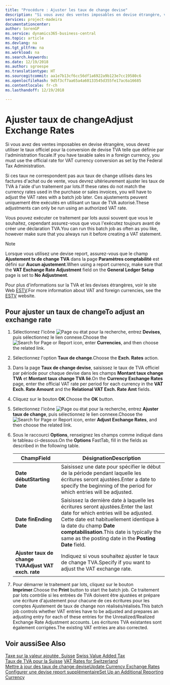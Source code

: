 ```yaml
---
title: "Procédure : Ajuster les taux de change devise"
description: "Si vous avez des ventes imposables en devise étrangère, vous devez utiliser le taux officiel pour la conversion de devise TVA telle que définie par l'administration fiscale."
services: project-madeira
documentationcenter: 
author: SorenGP
ms.service: dynamics365-business-central
ms.topic: article
ms.devlang: na
ms.tgt_pltfrm: na
ms.workload: na
ms.search.keywords: 
ms.date: 12/19/2018
ms.author: sgroespe
ms.translationtype: HT
ms.sourcegitcommit: aa1e7b13cf6cc56df1a6922a9b123e7cc19580c6
ms.openlocfilehash: 9d5f3cf7aa65a4a60133545d355fe17ac6a16685
ms.contentlocale: fr-ch
ms.lasthandoff: 12/19/2018

---
```

# <a name="adjust-exchange-rates"></a><span data-ttu-id="8c705-103">Ajuster taux de change</span><span class="sxs-lookup"><span data-stu-id="8c705-103">Adjust Exchange Rates</span></span>
<span data-ttu-id="8c705-104">Si vous avez des ventes imposables en devise étrangère, vous devez utiliser le taux officiel pour la conversion de devise TVA telle que définie par l'administration fiscale.</span><span class="sxs-lookup"><span data-stu-id="8c705-104">If you have taxable sales in a foreign currency, you must use the official rate for VAT currency conversion as set by the Federal Tax Administration.</span></span>  

<span data-ttu-id="8c705-105">Si ces taux ne correspondent pas aux taux de change utilisés dans les factures d'achat ou de vente, vous devrez ultérieurement ajuster les taux de TVA à l'aide d'un traitement par lots.</span><span class="sxs-lookup"><span data-stu-id="8c705-105">If these rates do not match the currency rates used in the purchase or sales invoices, you will have to adjust the VAT rates with a batch job later.</span></span> <span data-ttu-id="8c705-106">Ces ajustements peuvent uniquement être exécutés en utilisant un taux de TVA autorisé.</span><span class="sxs-lookup"><span data-stu-id="8c705-106">These adjustments can only be run using an authorized VAT rate.</span></span>  

<span data-ttu-id="8c705-107">Vous pouvez exécuter ce traitement par lots aussi souvent que vous le souhaitez, cependant assurez-vous que vous l'exécutez toujours avant de créer une déclaration TVA.</span><span class="sxs-lookup"><span data-stu-id="8c705-107">You can run this batch job as often as you like, however make sure that you always run it before creating a VAT statement.</span></span>  

> [!NOTE]  
>  <span data-ttu-id="8c705-108">Lorsque vous utilisez une devise report, assurez-vous que le champ **Ajustement tx de change TVA** dans la page **Paramètres comptabilité** est défini sur **Aucun ajustement**.</span><span class="sxs-lookup"><span data-stu-id="8c705-108">When using a report currency, make sure that the **VAT Exchange Rate Adjustment** field on the **General Ledger Setup** page is set to **No Adjustment**.</span></span>  

<span data-ttu-id="8c705-109">Pour plus d'informations sur la TVA et les devises étrangères, voir le site Web [ESTV](https://go.microsoft.com/fwlink/?LinkId=285999).</span><span class="sxs-lookup"><span data-stu-id="8c705-109">For more information about VAT and foreign currencies, see the [ESTV](https://go.microsoft.com/fwlink/?LinkId=285999) website.</span></span>  

## <a name="to-adjust-an-exchange-rate"></a><span data-ttu-id="8c705-110">Pour ajuster un taux de change</span><span class="sxs-lookup"><span data-stu-id="8c705-110">To adjust an exchange rate</span></span>  

1.  <span data-ttu-id="8c705-111">Sélectionnez l'icône ![Page ou état pour la recherche](../../media/ui-search/search_small.png "icône Page ou état pour la recherche"), entrez **Devises**, puis sélectionnez le lien connexe.</span><span class="sxs-lookup"><span data-stu-id="8c705-111">Choose the ![Search for Page or Report](../../media/ui-search/search_small.png "Search for Page or Report icon") icon, enter **Currencies**, and then choose the related link.</span></span>  
2.  <span data-ttu-id="8c705-112">Sélectionnez l'option **Taux de change**.</span><span class="sxs-lookup"><span data-stu-id="8c705-112">Choose the **Exch. Rates** action.</span></span>  
3.  <span data-ttu-id="8c705-113">Dans la page **Taux de change devise**, saisissez le taux de TVA officiel par période pour chaque devise dans les champs **Montant taux change TVA** et **Montant taux change TVA lié**.</span><span class="sxs-lookup"><span data-stu-id="8c705-113">On the **Currency Exchange Rates** page, enter the official VAT rate per period for each currency in the **VAT Exch. Rate Amount** and the **Relational VAT Exch. Rate Amt** fields.</span></span>  
4.  <span data-ttu-id="8c705-114">Cliquez sur le bouton **OK**.</span><span class="sxs-lookup"><span data-stu-id="8c705-114">Choose the **OK** button.</span></span>  
5.  <span data-ttu-id="8c705-115">Sélectionnez l'icône ![Page ou état pour la recherche](../../media/ui-search/search_small.png "icône Page ou état pour la recherche"), entrez **Ajuster taux de change**, puis sélectionnez le lien connexe.</span><span class="sxs-lookup"><span data-stu-id="8c705-115">Choose the ![Search for Page or Report](../../media/ui-search/search_small.png "Search for Page or Report icon") icon, enter **Adjust Exchange Rates**, and then choose the related link.</span></span>  
6.  <span data-ttu-id="8c705-116">Sous le raccourci **Options**, renseignez les champs comme indiqué dans le tableau ci-dessous.</span><span class="sxs-lookup"><span data-stu-id="8c705-116">On the **Options** FastTab, fill in the fields as described in the following table.</span></span>   

    |<span data-ttu-id="8c705-117">Champ</span><span class="sxs-lookup"><span data-stu-id="8c705-117">Field</span></span>|<span data-ttu-id="8c705-118">Désignation</span><span class="sxs-lookup"><span data-stu-id="8c705-118">Description</span></span>|  
    |---------------------------------|---------------------------------------|  
    |<span data-ttu-id="8c705-119">**Date début**</span><span class="sxs-lookup"><span data-stu-id="8c705-119">**Starting Date**</span></span>|<span data-ttu-id="8c705-120">Saisissez une date pour spécifier le début de la période pendant laquelle les écritures seront ajustées.</span><span class="sxs-lookup"><span data-stu-id="8c705-120">Enter a date to specify the beginning of the period for which entries will be adjusted.</span></span>|  
    |<span data-ttu-id="8c705-121">**Date fin**</span><span class="sxs-lookup"><span data-stu-id="8c705-121">**Ending Date**</span></span>|<span data-ttu-id="8c705-122">Saisissez la dernière date à laquelle les écritures seront ajustées.</span><span class="sxs-lookup"><span data-stu-id="8c705-122">Enter the last date for which entries will be adjusted.</span></span> <span data-ttu-id="8c705-123">Cette date est habituellement identique à la date du champ **Date comptabilisation**.</span><span class="sxs-lookup"><span data-stu-id="8c705-123">This date is typically the same as the posting date in the **Posting Date** field.</span></span>|  
    |<span data-ttu-id="8c705-124">**Ajuster taux de change TVA**</span><span class="sxs-lookup"><span data-stu-id="8c705-124">**Adjust VAT exch. rate**</span></span>|<span data-ttu-id="8c705-125">Indiquez si vous souhaitez ajuster le taux de change TVA.</span><span class="sxs-lookup"><span data-stu-id="8c705-125">Specify if you want to adjust the VAT exchange rate.</span></span>|  

7.  <span data-ttu-id="8c705-126">Pour démarrer le traitement par lots, cliquez sur le bouton **Imprimer**.</span><span class="sxs-lookup"><span data-stu-id="8c705-126">Choose the **Print** button to start the batch job.</span></span> <span data-ttu-id="8c705-127">Ce traitement par lots contrôle si les entrées de TVA doivent être ajustées et prépare une écriture d'ajustement pour chacune de ces écritures pour les comptes Ajustement de taux de change non réalisés/réalisés.</span><span class="sxs-lookup"><span data-stu-id="8c705-127">This batch job controls whether VAT entries have to be adjusted and prepares an adjusting entry for each of these entries for the Unrealized/Realized Exchange Rate Adjustment accounts.</span></span> <span data-ttu-id="8c705-128">Les écritures TVA existantes sont également corrigées.</span><span class="sxs-lookup"><span data-stu-id="8c705-128">The existing VAT entries are also corrected.</span></span>  

## <a name="see-also"></a><span data-ttu-id="8c705-129">Voir aussi</span><span class="sxs-lookup"><span data-stu-id="8c705-129">See Also</span></span>  
 <span data-ttu-id="8c705-130">[Taxe sur la valeur ajoutée, Suisse](swiss-value-added-tax.md) </span><span class="sxs-lookup"><span data-stu-id="8c705-130">[Swiss Value Added Tax](swiss-value-added-tax.md) </span></span>  
 <span data-ttu-id="8c705-131">[Taux de TVA pour la Suisse](vat-rates-for-switzerland.md) </span><span class="sxs-lookup"><span data-stu-id="8c705-131">[VAT Rates for Switzerland](vat-rates-for-switzerland.md) </span></span>  
[<span data-ttu-id="8c705-132">Mettre à jour des taux de change devise</span><span class="sxs-lookup"><span data-stu-id="8c705-132">Update Currency Exchange Rates</span></span>](../../finance-how-update-currencies.md)  
[<span data-ttu-id="8c705-133">Configurer une devise report supplémentaire</span><span class="sxs-lookup"><span data-stu-id="8c705-133">Set Up an Additional Reporting Currency</span></span>](../../finance-how-setup-additional-currencies.md)

